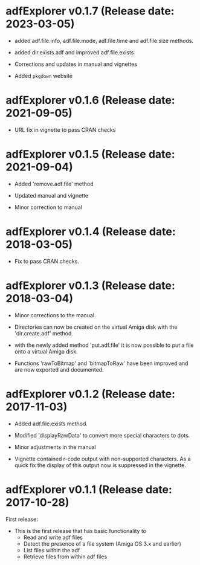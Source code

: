 adfExplorer v0.1.7 (Release date: 2023-03-05)
=============

 * added adf.file.info, adf.file.mode, adf.file.time
   and adf.file.size methods.

 * added dir.exists.adf and improved adf.file.exists
 
 * Corrections and updates in manual and vignettes
 
 * Added `pkgdown` website

adfExplorer v0.1.6 (Release date: 2021-09-05)
=============

 * URL fix in vignette to pass CRAN checks

adfExplorer v0.1.5 (Release date: 2021-09-04)
=============

 * Added 'remove.adf.file' method

 * Updated manual and vignette

 * Minor correction to manual

adfExplorer v0.1.4 (Release date: 2018-03-05)
=============

 * Fix to pass CRAN checks.

adfExplorer v0.1.3 (Release date: 2018-03-04)
=============

 * Minor corrections to the manual.

 * Directories can now be created on the virtual Amiga
   disk with the 'dir.create.adf' method.

 * with the newly added method 'put.adf.file' it is now
   possible to put a file onto a virtual Amiga disk.

 * Functions 'rawToBitmap' and 'bitmapToRaw' have been
   improved and are now exported and documented.

adfExplorer v0.1.2 (Release date: 2017-11-03)
=============

 * Added adf.file.exists method.
 
 * Modified 'displayRawData' to convert more special
   characters to dots.

 * Minor adjustments in the manual

 * Vignette contained r-code output with non-supported
   characters. As a quick fix the display of this output
   now is suppressed in the vignette.

adfExplorer v0.1.1 (Release date: 2017-10-28)
=============

First release:

 * This is the first release that has basic functionality to
   - Read and write adf files
   - Detect the presence of a file system (Amiga OS 3.x and earlier)
   - List files within the adf
   - Retrieve files from within adf files